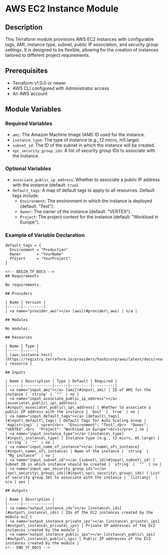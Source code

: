 # AWS EC2 Instance Module

## Description

This Terraform module provisions AWS EC2 instances with configurable tags, AMI, instance type, subnet, public IP association, and security group settings. It is designed to be flexible, allowing for the creation of instances tailored to different project requirements.

## Prerequisites

- Terraform v1.0.0 or newer
- AWS CLI configured with Administrator access
- An AWS account

## Module Variables

### Required Variables

- `ami`: The Amazon Machine Image (AMI) ID used for the instance. 
- `instance_type`: The type of instance (e.g., t2.micro, m5.large).
- `subnet_id`: The ID of the subnet in which the instance will be created.
- `vpc_security_group_ids`: A list of security group IDs to associate with the instance.

### Optional Variables

- `associate_public_ip_address`: Whether to associate a public IP address with the instance (default: `true`).
- `default_tags`: A map of default tags to apply to all resources. Default tags include:
  - `Environment`: The environment in which the instance is deployed (default: "Test").
  - `Owner`: The owner of the instance (default: "VERTEX").
  - `Project`: The project context for the instance (default: "Workload in Europe").

### Example of Variable Declaration

```hcl
default_tags = {
  Environment = "Production"
  Owner       = "YourName"
  Project     = "YourProject"
}

<!-- BEGIN_TF_DOCS -->
## Requirements

No requirements.

## Providers

| Name | Version |
|------|---------|
| <a name="provider_aws"></a> [aws](#provider\_aws) | n/a |

## Modules

No modules.

## Resources

| Name | Type |
|------|------|
| [aws_instance.test](https://registry.terraform.io/providers/hashicorp/aws/latest/docs/resources/instance) | resource |

## Inputs

| Name | Description | Type | Default | Required |
|------|-------------|------|---------|:--------:|
| <a name="input_ami"></a> [ami](#input\_ami) | ID of AMI for the instance | `string` | `""` | no |
| <a name="input_associate_public_ip_address"></a> [associate\_public\_ip\_address](#input\_associate\_public\_ip\_address) | Whether to associate a public IP address with the instance | `bool` | `true` | no |
| <a name="input_default_tags"></a> [default\_tags](#input\_default\_tags) | Default Tags for Auto Scaling Group | `map(string)` | <pre>{<br>  "Environment": "Test",<br>  "Owner": "VERTEX",<br>  "Project": "Workload in Europe"<br>}</pre> | no |
| <a name="input_instance_type"></a> [instance\_type](#input\_instance\_type) | Instance type (e.g., t2.micro, m5.large) | `string` | `""` | no |
| <a name="input_name_of_instance"></a> [name\_of\_instance](#input\_name\_of\_instance) | Name of the instance | `string` | `"My_instance"` | no |
| <a name="input_subnet_id"></a> [subnet\_id](#input\_subnet\_id) | Subnet ID in which instance should be created | `string` | `""` | no |
| <a name="input_vpc_security_group_ids"></a> [vpc\_security\_group\_ids](#input\_vpc\_security\_group\_ids) | List of security group IDs to associate with the instance | `list(any)` | n/a | yes |

## Outputs

| Name | Description |
|------|-------------|
| <a name="output_instance_ids"></a> [instance\_ids](#output\_instance\_ids) | IDs of the EC2 instances created by the module ec2 |
| <a name="output_instance_private_ips"></a> [instance\_private\_ips](#output\_instance\_private\_ips) | Private IP addresses of the EC2 instances created by the module |
| <a name="output_instance_public_ips"></a> [instance\_public\_ips](#output\_instance\_public\_ips) | Public IP addresses of the EC2 instances created by the module |
<!-- END_TF_DOCS -->